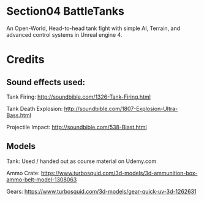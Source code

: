 # Section04 BattleTanks
An Open-World, Head-to-head tank fight with simple AI, Terrain, and advanced control systems in Unreal engine 4.

# Credits
## Sound effects used:
Tank Firing:
http://soundbible.com/1326-Tank-Firing.html

Tank Death Explosion:
http://soundbible.com/1807-Explosion-Ultra-Bass.html

Projectile Impact:
http://soundbible.com/538-Blast.html

## Models
Tank:
Used / handed out as course material on Udemy.com

Ammo Crate:
https://www.turbosquid.com/3d-models/3d-ammunition-box-ammo-belt-model-1308063

Gears:
https://www.turbosquid.com/3d-models/gear-quick-uv-3d-1262631

